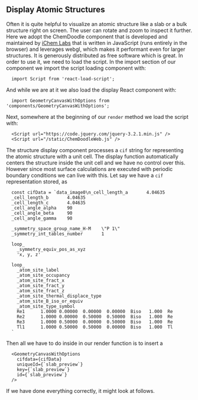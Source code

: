 
## Display Atomic Structures

Often it is quite helpful to visualize an atomic structure
like a slab or a bulk structure right on screen. The user can
rotate and zoom to inspect it further. Here we adopt the ChemDoodle
component that is developed and maintained by [iChem Labs](https://www.ichemlabs.com/)
that is written in JavaScript (runs entirely in the browser)
and leverages webgl, which makes it performant even for larger
structures. It is generously distributed as free software which is
great. In order to use it, we need to load the script. In the import
section of our component we import the script loading component with:

      import Script from 'react-load-script';

And while we are at it we also load the display React component with:

      import GeometryCanvasWithOptions from 'components/GeometryCanvasWithOptions';

Next, somewhere at the beginning of our `render` method we load the script
with:

      <Script url="https://code.jquery.com/jquery-3.2.1.min.js" />
      <Script url="/static/ChemDoodleWeb.js" />


The structure display component processes a `cif` string for
representing the atomic structure with a unit cell. The display
function automatically centers the structure inside the unit cell
and we have no control over this. However since most surface calculations
are executed with periodic boundary conditions we can live with this.
Let say we have a `cif` representation stored, as

      const cifData = `data_image0\n_cell_length_a       4.04635
      _cell_length_b       4.04635
      _cell_length_c       4.04635
      _cell_angle_alpha    90
      _cell_angle_beta     90
      _cell_angle_gamma    90

      _symmetry_space_group_name_H-M    \"P 1\"
      _symmetry_int_tables_number       1

      loop_
        _symmetry_equiv_pos_as_xyz
        'x, y, z'

      loop_
        _atom_site_label
        _atom_site_occupancy
        _atom_site_fract_x
        _atom_site_fract_y
        _atom_site_fract_z
        _atom_site_thermal_displace_type
        _atom_site_B_iso_or_equiv
        _atom_site_type_symbol
        Re1      1.0000 0.00000  0.00000  0.00000  Biso   1.000  Re
        Re2      1.0000 0.00000  0.50000  0.50000  Biso   1.000  Re
        Re3      1.0000 0.50000  0.00000  0.50000  Biso   1.000  Re
        Tl1      1.0000 0.50000  0.50000  0.00000  Biso   1.000  Tl
      `

Then all we have to do inside in our render function is to insert a
     
      <GeometryCanvasWithOptions
        cifdata={cifData}
        uniqueId={`slab_preview`}
        key={`slab_preview`}
        id={`slab_preview`}
      />

If we have done everything correctly, it might look at follows.
